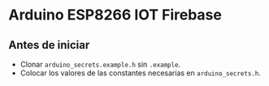 # Arduino ESP8266 IOT Firebase

## Antes de iniciar

* Clonar `arduino_secrets.example.h` sin `.example`.
* Colocar los valores de las constantes necesarias en `arduino_secrets.h`.

